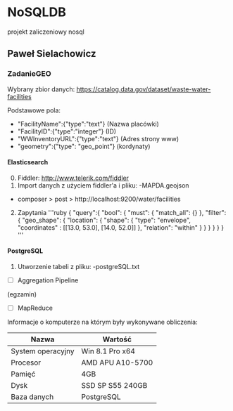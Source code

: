 # NoSQLDB
projekt zaliczeniowy nosql

## Paweł Sielachowicz


### ZadanieGEO

Wybrany zbior danych:
https://catalog.data.gov/dataset/waste-water-facilities

Podstawowe pola:

- "FacilityName":{"type":"text"} (Nazwa placówki)
- "FacilityID":{"type":"integer"} (ID)
- "WWInventoryURL":{"type":"text"} (Adres strony www)
- "geometry":{"type": "geo_point"} (kordynaty)

#### Elasticsearch
0. Fiddler: http://www.telerik.com/fiddler
1. Import danych z użyciem fiddler'a i pliku:
-MAPDA.geojson
- composer > post > http://localhost:9200/water/facilities
2. Zapytania
'''ruby
{
    "query":{
        "bool": {
            "must": {
                "match_all": {}
            },
            "filter": {
                "geo_shape": {
                    "location": {
                        "shape": {
                            "type": "envelope",
                            "coordinates" : [[13.0, 53.0], [14.0, 52.0]]
                        },
                        "relation": "within"
                    }
                }
            }
        }
    }
}
'''

#### PostgreSQL
1. Utworzenie tabeli z pliku:
-postgreSQL.txt




- [ ] Aggregation Pipeline

(egzamin)

- [ ] MapReduce

Informacje o komputerze na którym były wykonywane obliczenia:

| Nazwa                 | Wartość    |
|-----------------------|------------|
| System operacyjny     | Win 8.1 Pro x64 |
| Procesor              | AMD APU A10-5700 |
| Pamięć                | 4GB |
| Dysk                  | SSD SP S55 240GB |
| Baza danych           | PostgreSQL |

